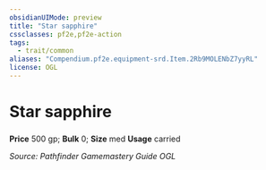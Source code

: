 ```yaml
---
obsidianUIMode: preview
title: "Star sapphire"
cssclasses: pf2e,pf2e-action
tags:
  - trait/common
aliases: "Compendium.pf2e.equipment-srd.Item.2Rb9MOLENbZ7yyRL"
license: OGL
---
```

# Star sapphire

### 


**Price** 500 gp; 
**Bulk** 0; **Size** med
**Usage** carried



*Source: Pathfinder Gamemastery Guide*
*OGL*